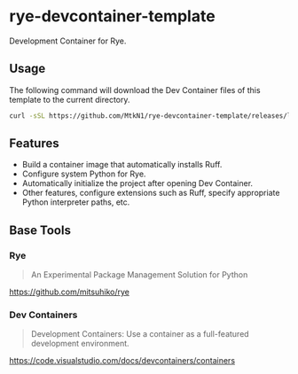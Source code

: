# rye-devcontainer-template

Development Container for Rye.

## Usage

The following command will download the Dev Container files of this template to the current directory.

```bash
curl -sSL https://github.com/MtkN1/rye-devcontainer-template/releases/latest/download/artifact.tar.gz | tar -xz
```

## Features

- Build a container image that automatically installs Ruff.
- Configure system Python for Rye.
- Automatically initialize the project after opening Dev Container.
- Other features, configure extensions such as Ruff, specify appropriate Python interpreter paths, etc.

## Base Tools

### Rye

> An Experimental Package Management Solution for Python

https://github.com/mitsuhiko/rye

### Dev Containers

> Development Containers: Use a container as a full-featured development environment.

https://code.visualstudio.com/docs/devcontainers/containers
